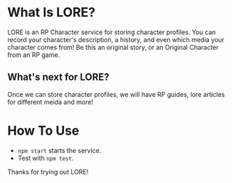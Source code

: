 # What Is LORE?
LORE is an RP Character service for storing character profiles. You can record your character's description, a history, and even which media your character comes from! Be this an original story, or an Original Character from an RP game.

## What's next for LORE?

Once we can store character profiles, we will have RP guides, lore articles for different meida and more!

# How To Use

- `npm start` starts the service. 
- Test with `npm test`. 

Thanks for trying out LORE!

